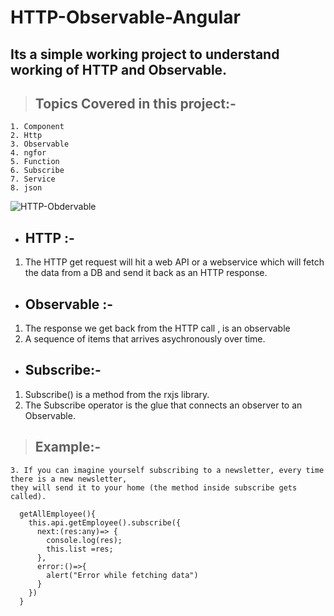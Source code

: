 # HTTP-Observable-Angular

## Its a simple working project to understand working of HTTP and Observable.

> ## Topics Covered in this project:-

```
1. Component
2. Http 
3. Observable
4. ngfor
5. Function
6. Subscribe
7. Service
8. json
```

![HTTP-Obdervable](https://user-images.githubusercontent.com/71255183/192358189-ebfb11ae-7ea9-48fc-bbe5-703ac3615224.jpg)

- ## HTTP :- 
1. The HTTP get request will hit a web API or a webservice which will fetch the data from a DB and send it back as an HTTP response.


- ## Observable :- 
1. The response we get back from the HTTP call , is an observable
2. A sequence of items that arrives asychronously over time.

- ## Subscribe:-
1. Subscribe() is a method from the rxjs library.
2. The Subscribe operator is the glue that connects an observer to an Observable.
> ## Example:-
```
3. If you can imagine yourself subscribing to a newsletter, every time there is a new newsletter, 
they will send it to your home (the method inside subscribe gets called).
```

```
  getAllEmployee(){
    this.api.getEmployee().subscribe({
      next:(res:any)=> {
        console.log(res);
        this.list =res;
      },
      error:()=>{
        alert("Error while fetching data")
      }
    })
  }
  
  ```

